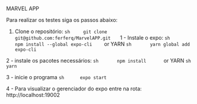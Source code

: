 MARVEL APP

Para realizar os testes siga os passos abaixo:
1. Clone o repositório:
```sh     git clone git@github.com:ferferq/MarvelAPP.git   ```
1 - Instale o expo:
```sh       npm install --global expo-cli    ```
or YARN
```sh       yarn global add expo-cli      ```

2 - instale os pacotes necessários:
```sh       npm install      ```
or YARN
```sh      yarn     ```

3 - inicie o programa
```sh      expo start      ```

4 - Para visualizar o gerenciador do expo entre na rota: http://localhost:19002